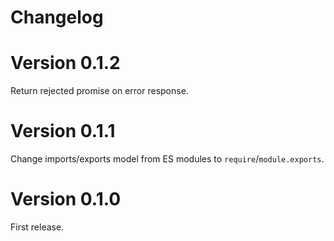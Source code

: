 # Changelog

# Version 0.1.2

Return rejected promise on error response.

# Version 0.1.1

Change imports/exports model from ES modules to `require`/`module.exports`.

# Version 0.1.0

First release.

